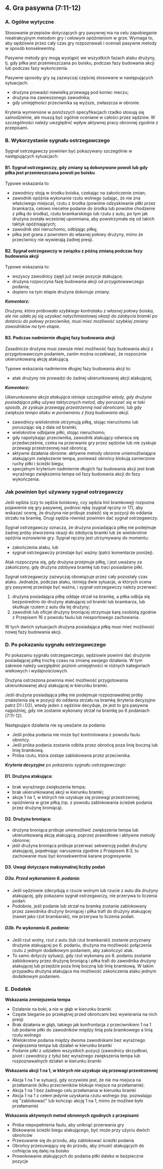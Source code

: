 ## 4. Gra pasywna (7:11-12)

### A. Ogólne wytyczne

Stosowanie przepisów dotyczących gry pasywnej ma na celu zapobieganie nieatrakcyjnym
metodom gry i celowym opóźnieniom w grze. Wymaga to, aby sędziowie przez cały czas gry
rozpoznawali i oceniali pasywne metody w sposób konsekwentny.

Pasywne metody gry mogą wystąpić we wszystkich fazach ataku drużyny, tj. gdy piłka jest
przemieszczana po boisku, podczas fazy budowania akcji lub podczas fazy wykończenia.

Pasywne sposoby gry są zazwyczaj częściej stosowane w następujących sytuacjach:
- drużyna prowadzi niewielką przewagą pod koniec meczu;
- drużyna ma zawieszonego zawodnika;
- gdy umiejętności przeciwnika są wyższe, zwłaszcza w obronie.

Kryteria wymienione w poniższych specyfikacjach rzadko stosują się samodzielnie, ale muszą być
ogólnie oceniane w całości przez sędziów. W szczególności należy uwzględnić wpływ aktywnej pracy obronnej
zgodnie z przepisami.

### B. Wykorzystanie sygnału ostrzegawczego

Sygnał ostrzegawczy powinien być pokazywany szczególnie w następujących sytuacjach:

#### B1. Sygnał ostrzegawczy, gdy zmiany są dokonywane powoli lub gdy piłka jest przemieszczana powoli po boisku

Typowe wskazania to:

- zawodnicy stoją w środku boiska, czekając na zakończenie zmian;
- zawodnik opóźnia wykonanie rzutu wolnego (udając, że nie zna
  właściwego miejsca), rzutu z środka (powolne odzyskiwanie piłki przez bramkarza, celowo niecelne podanie do środka lub powolne chodzenie z piłką do środka), rzutu bramkarskiego lub rzutu z autu, po tym jak drużyna została wcześniej upomniana, aby powstrzymała się od takich taktyk opóźniających;
- zawodnik stoi nieruchomo, odbijając piłkę;
- piłka jest grana z powrotem do własnej połowy drużyny, mimo że
  przeciwnicy nie wywierają żadnej presji.

#### B2. Sygnał ostrzegawczy w związku z późną zmianą podczas fazy budowania akcji

Typowe wskazania to:

- wszyscy zawodnicy zajęli już swoje pozycje atakujące;
- drużyna rozpoczyna fazę budowania akcji od przygotowawczego podania;
- dopiero na tym etapie drużyna dokonuje zmiany.

***Komentarz:***

*Drużyna, która próbowała szybkiego kontrataku z własnej połowy boiska, ale nie udało jej się
uzyskać natychmiastowej okazji do zdobycia bramki po dotarciu do połowy przeciwnika,
musi mieć możliwość szybkiej zmiany zawodników na tym etapie.*

#### B3. Podczas nadmiernie długiej fazy budowania akcji

Zasadniczo drużyna musi zawsze mieć możliwość fazy budowania akcji z przygotowawczym podaniem,
zanim można oczekiwać, że rozpocznie ukierunkowaną akcję atakującą.

Typowe wskazania nadmiernie długiej fazy budowania akcji to:

- atak drużyny nie prowadzi do żadnej ukierunkowanej akcji atakującej;

***Komentarz:***

*Ukierunkowana akcja atakująca istnieje szczególnie wtedy, gdy drużyna posiadająca piłkę używa taktycznych
metod, aby poruszać się w taki sposób, że zyskuje przewagę przestrzenną nad obrońcami, lub gdy
zwiększa tempo ataku w porównaniu z fazą budowania akcji.*

- zawodnicy wielokrotnie otrzymują piłkę, stojąc nieruchomo lub poruszając się z dala od
  bramki;
- wielokrotne odbijanie piłki, stojąc nieruchomo;
- gdy napotykając przeciwnika, zawodnik atakujący odwraca się przedwcześnie, czeka
  na przerwanie gry przez sędziów lub nie zyskuje przewagi przestrzennej nad obrońcą;
- aktywne działania obronne: aktywne metody obronne uniemożliwiające atakującym
  zwiększenie tempa, ponieważ obrońcy blokują zamierzone ruchy piłki i ścieżki biegu;
- specjalnym kryterium nadmiernie długich faz budowania akcji jest brak wyraźnego zwiększenia tempa
  od fazy budowania akcji do fazy wykończenia.

### Jak powinien być używany sygnał ostrzegawczy

Jeśli sędzia (czy to sędzia boiskowy, czy sędzia linii bramkowej) rozpozna pojawienie się
gry pasywnej, podnosi rękę (sygnał ręczny nr 17), aby wskazać ocenę, że drużyna nie próbuje
znaleźć się w pozycji do oddania strzału na bramkę. Drugi sędzia również powinien dać
sygnał ostrzegawczy.

Sygnał ostrzegawczy oznacza, że drużyna posiadająca piłkę nie podejmuje żadnej próby
stworzenia okazji do zdobycia bramki lub że wielokrotnie opóźnia wznowienie gry.
Sygnał ręczny jest utrzymywany do momentu:

- zakończenia ataku, lub
- sygnał ostrzegawczy przestaje być ważny (patrz komentarze poniżej).

Atak rozpoczyna się, gdy drużyna przejmuje piłkę, i jest uważany za zakończony, gdy
drużyna zdobywa bramkę lub traci posiadanie piłki.

Sygnał ostrzegawczy zazwyczaj obowiązuje przez cały pozostały czas ataku. Jednakże,
podczas ataku, istnieją dwie sytuacje, w których ocena gry pasywnej przestaje być ważna,
i sygnał ostrzegawczy należy przerwać:

1) drużyna posiadająca piłkę oddaje strzał na bramkę, a piłka odbija się bezpośrednio do
   drużyny atakującej od bramki lub bramkarza, lub skutkuje rzutem z autu dla tej drużyny;
2) zawodnik lub oficjel drużyny broniącej otrzymuje karę osobistą zgodnie z
   Przepisem 16 z powodu faulu lub niesportowego zachowania.

W tych dwóch sytuacjach drużyna posiadająca piłkę musi mieć możliwość nowej fazy budowania akcji.

### D. Po pokazaniu sygnału ostrzegawczego

Po pokazaniu sygnału ostrzegawczego, sędziowie powinni dać drużynie posiadającej
piłkę trochę czasu na zmianę swojego działania. W tym zakresie należy uwzględnić poziom umiejętności
w różnych kategoriach wiekowych i wydajnościowych.

Drużyna ostrzeżona powinna mieć możliwość przygotowania ukierunkowanej akcji
atakującej w kierunku bramki.

Jeśli drużyna posiadająca piłkę nie podejmuje rozpoznawalnej próby znalezienia się w pozycji do oddania
strzału na bramkę (kryteria decyzyjne patrz D1 i D2), wtedy jeden z sędziów decyduje, że
jest to gra pasywna najpóźniej, gdy nie zostanie wykonany strzał na bramkę po 6 podaniach (7:11-12).

Następujące działania nie są uważane za podania:

- Jeśli próba podania nie może być kontrolowana z powodu faulu obrońcy.
- Jeśli próba podania zostanie odbita przez obrońcę poza linię boczną lub linię bramkową.
- Próba rzutu, która zostaje zablokowana przez przeciwnika.

***Kryteria decyzyjne** po pokazaniu sygnału ostrzegawczego:*

#### D1. Drużyna atakująca:
- brak wyraźnego zwiększenia tempa;
- brak ukierunkowanej akcji w kierunku bramki;
- akcje 1 na 1, w których nie uzyskuje się przewagi przestrzennej;
- opóźnienia w grze piłką (np. z powodu zablokowania ścieżek podania przez drużynę broniącą).

#### D2. Drużyna broniąca:
- drużyna broniąca próbuje uniemożliwić zwiększenie tempa lub ukierunkowaną akcję atakującą,
  poprzez prawidłowe i aktywne metody obronne;
- jeśli drużyna broniąca próbuje przerwać sekwencję podań drużyny atakującej,
  popełniając naruszenia zgodnie z Przepisem 8:3, to zachowanie musi być
  konsekwentnie karane progresywnie.

#### D3. Uwagi dotyczące maksymalnej liczby podań

##### D3a. Przed wykonaniem 6. podania:
- Jeśli sędziowie zdecydują o rzucie wolnym lub rzucie z autu dla drużyny
  atakującej, gdy pokazano sygnał ostrzegawczy, nie przerywa to liczenia podań.
- Podobnie, jeśli podanie lub strzał na bramkę zostanie zablokowany przez zawodnika drużyny broniącej
  i piłka trafi do drużyny atakującej (nawet jako rzut bramkarski), nie przerywa to liczenia podań.

##### D3b. Po wykonaniu 6. podania:
- Jeśli rzut wolny, rzut z autu (lub rzut bramkarski) zostanie przyznany drużynie
  atakującej po 6. podaniu, drużyna ma możliwość połączenia rzutu z jednym
  dodatkowym podaniem, aby zakończyć atak.
- To samo dotyczy sytuacji, gdy rzut wykonany po 6. podaniu zostanie zablokowany przez drużynę broniącą
  i piłka trafi do zawodnika drużyny atakującej lub przejdzie poza linię boczną lub linię bramkową. W takim przypadku drużyna atakująca ma możliwość zakończenia ataku jednym dodatkowym podaniem.

### E. Dodatek

**Wskazania zmniejszenia tempa**

- Działanie na boki, a nie w głąb w kierunku bramki
- Częste bieganie po przekątnej przed obrońcami bez wywierania na nich presji
- Brak działania w głąb, takiego jak konfrontacja z przeciwnikiem 1 na 1 lub podanie piłki do
  zawodników między linią pola bramkowego a linią rzutu wolnego
- Wielokrotne podania między dwoma zawodnikami bez wyraźnego zwiększenia tempa lub działań
  w kierunku bramki
- Podanie piłki z udziałem wszystkich pozycji (zawodnicy skrzydłowi, pivot i zawodnicy z tyłu)
  bez wyraźnego zwiększenia tempa lub rozpoznawalnych działań w kierunku bramki

**Wskazania akcji 1 na 1, w których nie uzyskuje się przewagi przestrzennej**

- Akcja 1 na 1 w sytuacji, gdy oczywiste jest, że nie ma miejsca na przełamanie
  (kilku przeciwników blokuje miejsce na przełamanie).
- Akcja 1 na 1 bez żadnego celu przełamania w kierunku bramki
- Akcja 1 na 1 z celem jedynie uzyskania rzutu wolnego (np. pozwalając
  się "zablokować" lub kończąc akcję 1 na 1, mimo że możliwe było
  przełamanie)

**Wskazania aktywnych metod obronnych zgodnych z przepisami**

- Próba niepopełnienia faulu, aby uniknąć przerwania gry
- Blokowanie ścieżki biegu atakującego, być może przy użyciu dwóch obrońców
- Przesuwanie się do przodu, aby zablokować ścieżki podania
- Obrońcy przesuwający się do przodu, aby zmusić atakujących do cofnięcia się dalej na boisko
- Prowokowanie atakujących do podania piłki daleko w bezpieczne pozycje
